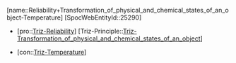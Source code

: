 ﻿---
type: TrizContradiction
aliases:
- Reliability+Transformation_of_physical_and_chemical_states_of_an_object-Temperature
license: CC BY-SA 4.0
copyright: https://github.com/SpocWeb
IsDeleted: false
IsReadOnly: false
Confidential: public
tags: 
- Triz/Contradiction
---
[name::Reliability+Transformation_of_physical_and_chemical_states_of_an_object-Temperature]
[SpocWebEntityId::25290]
+ [pro::[Triz-Reliability](tech/Triz/Parameter/Triz-Reliability.md)]
[Triz-Principle::[Triz-Transformation_of_physical_and_chemical_states_of_an_object](tech/Triz/Principle/Triz-Transformation_of_physical_and_chemical_states_of_an_object.md)]
- [con::[Triz-Temperature](tech/Triz/Parameter/Triz-Temperature.md)]

